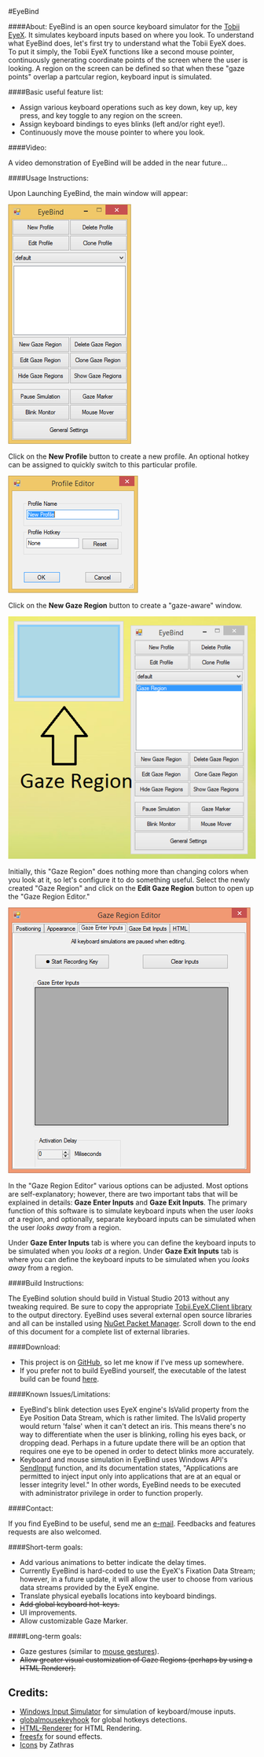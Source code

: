 #EyeBind 

####About:
EyeBind is an open source keyboard simulator for the [Tobii EyeX](http://www.tobii.com/en/eye-experience/eyex/). It simulates keyboard inputs based on where you look. To understand what EyeBind does, let's first try to understand what the Tobii EyeX does. To put it simply, the Tobii EyeX functions like a second mouse pointer, continuously generating coordinate points of the screen where the user is looking. A region on the screen can be defined so that when these "gaze points" overlap a partcular region, keyboard input is simulated. 

####Basic useful feature list:

* Assign various keyboard operations such as key down, key up, key press, and key toggle to any region on the screen.
* Assign keyboard bindings to eyes blinks (left and/or right eye!).
* Continuously move the mouse pointer to where you look.

####Video:

A video demonstration of EyeBind will be added in the near future...

####Usage Instructions:

Upon Launching EyeBind, the main window will appear:

![Image of EyeBind Main UI](https://raw.githubusercontent.com/tqphan/EyeBind/master/screenshots/EyeBindMainWindow.png)

Click on the **New Profile** button to create a new profile. An optional hotkey can be assigned to quickly switch to this particular profile.

![Image of EyeBind Profile Editor](https://raw.githubusercontent.com/tqphan/EyeBind/master/screenshots/EyeBindProfileEditor.png)

Click on the **New Gaze Region** button to create a "gaze-aware" window. 

![Image of EyeBind Gaze Region](https://raw.githubusercontent.com/tqphan/EyeBind/master/screenshots/EyeBindGazeRegion.png)

Initially, this "Gaze Region" does nothing more than changing colors when you look at it, so let's configure it to do something useful. Select the newly created "Gaze Region" and click on the **Edit Gaze Region** button to open up the "Gaze Region Editor."

![Image of EyeBind Gaze Editor](https://raw.githubusercontent.com/tqphan/EyeBind/master/screenshots/EyeBindRegionEditor-0.png)

In the "Gaze Region Editor" various options can be adjusted. Most options are self-explanatory; however, there are two important tabs that will be explained in details: **Gaze Enter Inputs** and **Gaze Exit Inputs**. The primary function of this software is to simulate keyboard inputs when the user *looks at* a region, and optionally, separate keyboard inputs can be simulated when the user *looks away* from a region. 

Under **Gaze Enter Inputs** tab is where you can define the keyboard inputs to be simulated when you *looks at* a region. Under **Gaze Exit Inputs** tab is where you can define the keyboard inputs to be simulated when you *looks away* from a region.


####Build Instructions:

The EyeBind solution should build in Vistual Studio 2013 without any tweaking required. Be sure to copy the appropriate [Tobii.EyeX.Client library](http://developer.tobii.com/downloads/) to the output directory. EyeBind uses several external open source libraries and all can be installed using [NuGet Packet Manager](https://www.nuget.org/). Scroll down to the end of this document for a complete list of external libraries.

####Download:

* This project is on [GitHub](https://github.com/tqphan/EyeBind), so let me know if I've mess up somewhere. 
* If you prefer not to build EyeBind yourself, the executable of the latest build can be found [here](https://github.com/tqphan/EyeBind/releases).

####Known Issues/Limitations:

* EyeBind's blink detection uses EyeX engine's IsValid property from the Eye Position Data Stream, which is rather limited. The IsValid property would return 'false' when it can't detect an iris. This means there's no way to differentiate when the user is blinking, rolling his eyes back, or dropping dead. Perhaps in a future update there will be an option that requires one eye to be opened in order to detect blinks more accurately.
* Keyboard and mouse simulation in EyeBind uses Windows API's [SendInput](https://msdn.microsoft.com/en-us/library/windows/desktop/ms646310%28v=vs.85%29.aspx) function, and its documentation states, "Applications are permitted to inject input only into applications that are at an equal or lesser integrity level." In other words, EyeBind needs to be executed with administrator privilege in order to function properly.

####Contact:

If you find EyeBind to be useful, send me an [e-mail](quoc@hush.ai). Feedbacks and features requests are also welcomed.

####Short-term goals:

* Add various animations to better indicate the delay times.
* Currently EyeBind is hard-coded to use the EyeX's Fixation Data Stream; however, in a future update, it will allow the user to choose from various data streams provided by the EyeX engine. 
* Translate physical eyeballs locations into keyboard bindings.
* ~~Add global keyboard hot-keys.~~
* UI improvements.
* Allow customizable Gaze Marker.

####Long-term goals:

* Gaze gestures (similar to [mouse gestures](http://en.wikipedia.org/wiki/Pointing_device_gesture)).
* ~~Allow greater visual customization of Gaze Regions (perhaps by using a HTML Renderer).~~

## Credits:

* [Windows Input Simulator](https://inputsimulator.codeplex.com/) for simulation of keyboard/mouse inputs.
* [globalmousekeyhook](https://github.com/gmamaladze/globalmousekeyhook) for global hotkeys detections.
* [HTML-Renderer](https://github.com/ArthurHub/HTML-Renderer) for HTML Rendering.
* [freesfx](http://www.freesfx.co.uk) for sound effects.
* [Icons](https://onedrive.live.com/redir?resid=A0415EEE6CA3D36B!1508&authkey=!ALK3PzR5nVnI4ro&ithint=file%2czip) by Zathras

